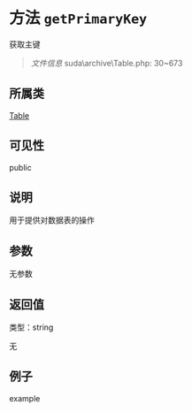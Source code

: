 # 方法 `getPrimaryKey`

获取主键

> *文件信息* suda\archive\Table.php: 30~673

## 所属类 

[Table](../Table.md)

## 可见性

 public 

## 说明

用于提供对数据表的操作



## 参数


无参数


## 返回值

类型：string

无



## 例子

example